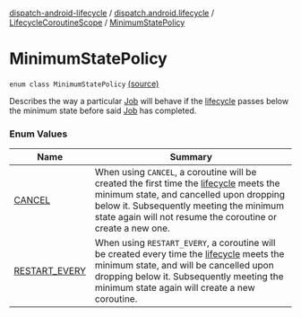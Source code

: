 [dispatch-android-lifecycle](../../../index.md) / [dispatch.android.lifecycle](../../index.md) / [LifecycleCoroutineScope](../index.md) / [MinimumStatePolicy](./index.md)

# MinimumStatePolicy

`enum class MinimumStatePolicy` [(source)](https://github.com/RBusarow/Dispatch/tree/master/dispatch-android-lifecycle/src/main/java/dispatch/android/lifecycle/LifecycleCoroutineScope.kt#L137)

Describes the way a particular [Job](https://kotlin.github.io/kotlinx.coroutines/kotlinx-coroutines-core/kotlinx.coroutines/-job/index.html) will behave if the [lifecycle](../lifecycle.md) passes below the minimum state
before said [Job](https://kotlin.github.io/kotlinx.coroutines/kotlinx-coroutines-core/kotlinx.coroutines/-job/index.html) has completed.

### Enum Values

| Name | Summary |
|---|---|
| [CANCEL](-c-a-n-c-e-l.md) | When using `CANCEL`, a coroutine will be created the first time the [lifecycle](../lifecycle.md) meets the minimum state, and cancelled upon dropping below it. Subsequently meeting the minimum state again will not resume the coroutine or create a new one. |
| [RESTART_EVERY](-r-e-s-t-a-r-t_-e-v-e-r-y.md) | When using `RESTART_EVERY`, a coroutine will be created every time the [lifecycle](../lifecycle.md) meets the minimum state, and will be cancelled upon dropping below it. Subsequently meeting the minimum state again will create a new coroutine. |
